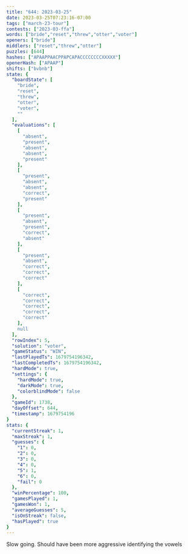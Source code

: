```yaml
---
title: "644: 2023-03-25"
date: 2023-03-25T07:23:16-07:00
tags: ["march-23-tour"]
contests: ["2023-03-ffa"]
words: ["bride","reset","threw","otter","voter"]
openers: ["bride"]
middlers: ["reset","threw","otter"]
puzzles: [644]
hashes: ["APAAPPAACPPAPCAPACCCCCCCCXXXXX"]
openerHash: ["APAAP"]
shifts: ["bvbnb"]
state: {
  "boardState": [
    "bride",
    "reset",
    "threw",
    "otter",
    "voter",
    ""
  ],
  "evaluations": [
    [
      "absent",
      "present",
      "absent",
      "absent",
      "present"
    ],
    [
      "present",
      "absent",
      "absent",
      "correct",
      "present"
    ],
    [
      "present",
      "absent",
      "present",
      "correct",
      "absent"
    ],
    [
      "present",
      "absent",
      "correct",
      "correct",
      "correct"
    ],
    [
      "correct",
      "correct",
      "correct",
      "correct",
      "correct"
    ],
    null
  ],
  "rowIndex": 5,
  "solution": "voter",
  "gameStatus": "WIN",
  "lastPlayedTs": 1679754196342,
  "lastCompletedTs": 1679754196342,
  "hardMode": true,
  "settings": {
    "hardMode": true,
    "darkMode": true,
    "colorblindMode": false
  },
  "gameId": 1738,
  "dayOffset": 644,
  "timestamp": 1679754196
}
stats: {
  "currentStreak": 1,
  "maxStreak": 1,
  "guesses": {
    "1": 0,
    "2": 0,
    "3": 0,
    "4": 0,
    "5": 1,
    "6": 0,
    "fail": 0
  },
  "winPercentage": 100,
  "gamesPlayed": 1,
  "gamesWon": 1,
  "averageGuesses": 5,
  "isOnStreak": false,
  "hasPlayed": true
}
---
```

<!-- more -->
Slow going. Should have been more aggressive identifying the vowels
